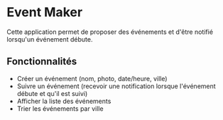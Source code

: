 # Event Maker

Cette application permet de proposer des événements et d'être notifié lorsqu'un événement débute.

## Fonctionnalités

- Créer un événement (nom, photo, date/heure, ville)
- Suivre un événement (recevoir une notification lorsque l'événement débute et qu'il est suivi)
- Afficher la liste des événements
- Trier les événements par ville
